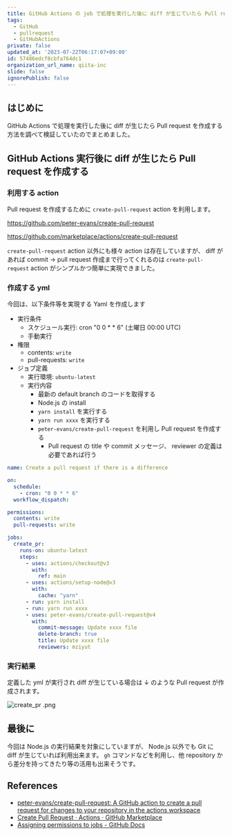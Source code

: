 ```yaml
---
title: GitHub Actions の job で処理を実行した後に diff が生じていたら Pull request を作成する
tags:
  - GitHub
  - pullrequest
  - GitHubActions
private: false
updated_at: '2023-07-22T06:17:07+09:00'
id: 57486edcf8cbfa764dc1
organization_url_name: qiita-inc
slide: false
ignorePublish: false
---
```


## はじめに

GitHub Actions で処理を実行した後に diff が生じたら Pull request を作成する方法を調べて検証していたのでまとめました。

## GitHub Actions 実行後に diff が生じたら Pull request を作成する

### 利用する action

Pull request を作成するために `create-pull-request` action を利用します。

https://github.com/peter-evans/create-pull-request

https://github.com/marketplace/actions/create-pull-request

`create-pull-request` action 以外にも様々 action は存在していますが、
diff があれば commit → pull request 作成まで行ってくれるのは `create-pull-request` action がシンプルかつ簡単に実現できました。

### 作成する yml

今回は、以下条件等を実現する Yaml を作成します

- 実行条件
  - スケジュール実行: cron "0 0 \* \* 6" (土曜日 00:00 UTC)
  - 手動実行
- 権限
  - contents: `write`
  - pull-requests: `write`
- ジョブ定義
  - 実行環境: `ubuntu-latest`
  - 実行内容
    - 最新の default branch のコードを取得する
    - Node.js の install
    - `yarn install` を実行する
    - `yarn run xxxx` を実行する
    - `peter-evans/create-pull-request` を利用し Pull request を作成する
      - Pull request の title や commit メッセージ、 reviewer の定義は必要であれば行う

```yml:.github/workflows/create_pr.yml
name: Create a pull request if there is a difference

on:
  schedule:
    - cron: "0 0 * * 6"
  workflow_dispatch:

permissions:
  contents: write
  pull-requests: write

jobs:
  create_pr:
    runs-on: ubuntu-latest
    steps:
      - uses: actions/checkout@v3
        with:
          ref: main
      - uses: actions/setup-node@v3
        with:
          cache: "yarn"
      - run: yarn install
      - run: yarn run xxxx
      - uses: peter-evans/create-pull-request@v4
        with:
          commit-message: Update xxxx file
          delete-branch: true
          title: Update xxxx file
          reviewers: mziyut
```

### 実行結果

定義した yml が実行され diff が生じている場合は ↓ のような Pull request が作成されます。

![create_pr .png](https://qiita-image-store.s3.ap-northeast-1.amazonaws.com/0/55950/896382b7-2e74-6336-d593-f84f123d13ba.png)

## 最後に

今回は Node.js の実行結果を対象にしていますが、 Node.js 以外でも Git に diff が生じていれば利用出来ます。
`gh` コマンドなどを利用し、他 repository から差分を持ってきたり等の活用も出来そうです。

## References

- [peter-evans/create-pull-request: A GitHub action to create a pull request for changes to your repository in the actions workspace](https://github.com/peter-evans/create-pull-request)
- [Create Pull Request · Actions · GitHub Marketplace](https://github.com/marketplace/actions/create-pull-request)
- [Assigning permissions to jobs - GitHub Docs](https://docs.github.com/en/actions/using-jobs/assigning-permissions-to-jobs)
